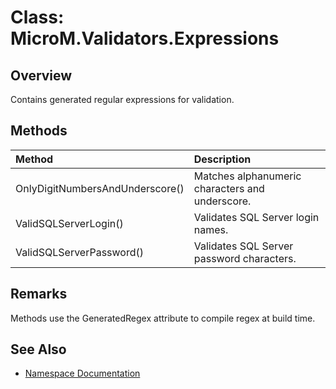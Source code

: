 # Class: MicroM.Validators.Expressions

## Overview
Contains generated regular expressions for validation.

## Methods
| Method | Description |
|:--|:--|
| OnlyDigitNumbersAndUnderscore() | Matches alphanumeric characters and underscore. |
| ValidSQLServerLogin() | Validates SQL Server login names. |
| ValidSQLServerPassword() | Validates SQL Server password characters. |

## Remarks
Methods use the GeneratedRegex attribute to compile regex at build time.

## See Also
- [Namespace Documentation](index.md)

